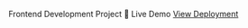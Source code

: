 Frontend Development Project
🔗 Live Demo [View Deployment](https://frontend-devopment-project.netlify.app/)
